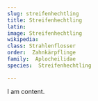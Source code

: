 ```yaml
---
slug: streifenhechtling
title: Streifenhechtling
latin:
image: Streifenhechtling
wikipedia: 
class: Strahlenflosser
order:  Zahnkärpflinge
family:  Aplocheilidae
species:  Streifenhechtling

---
```


I am content.
